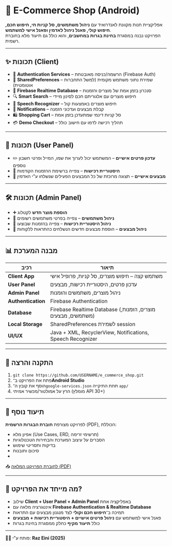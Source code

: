 # 🛒 E-Commerce Shop (Android)

אפליקציית חנות מקוונת לאנדרואיד עם **ניהול משתמשים, סל קניות חי, חיפוש חכם, חיפוש קולי, פאנל ניהול לאדמין ופאנל אישי למשתמש**.  
הפרויקט נבנה במסגרת **בחינת בגרות במחשבים**, והוא כולל גם תיעוד מלא בחוברת רשמית.

---

## ✨ תכונות (Client)
- 🔐 **Authentication Services** – הרשמה/כניסה מאובטחת (Firebase Auth)  
- 💾 **SharedPreferences** – שמירת נתוני משתמש מקומית (למשל התחברות אוטומטית)  
- 🔄 **Firebase Realtime Database** – סנכרון בזמן אמת של מוצרים והזמנות  
- 🔍 **Smart Search** – חיפוש מוצרים עם אלגוריתם חכם לסינון מיידי  
- 🎤 **Speech Recognizer** – חיפוש מוצרים באמצעות קול  
- 🔔 **Notifications** – קבלת מבצעים ועדכוני הזמנה  
- 🛍️ **Shopping Cart** – סל קניות דינמי שמתעדכן בזמן אמת  
- 💳 **Demo Checkout** – תהליך רכישה לדמו עם חישוב כולל  

---

## 👤 תכונות (User Panel)
- ✏️ **עדכון פרטים אישיים** – המשתמש יכול לערוך את שמו, המייל ופרטי חשבון נוספים  
- 📜 **היסטוריית רכישות** – צפייה ברשימת ההזמנות הקודמות  
- 🎉 **מבצעים אישיים** – תצוגה מרוכזת של כל המבצעים הפעילים שנשלחו ע"י האדמין  

---

## 🛠️ תכונות (Admin Panel)
- ➕ **הוספת מוצר חדש** לקטלוג  
- 👥 **ניהול משתמשים** – צפייה בפרטי משתמשים רשומים  
- 📜 **ניהול היסטוריית רכישות** – צפייה בהזמנות שבוצעו  
- 🎉 **ניהול מבצעים** – הוספת מבצעים חדשים הנשלחים כהתראות ללקוחות  

---

## 📊 מבנה המערכת

| רכיב | תיאור |
|------|--------|
| **Client App** | משתמש קצה – חיפוש מוצרים, סל קניות, פרופיל אישי |
| **User Panel** | עדכון פרטים, היסטוריית רכישות, מבצעים |
| **Admin Panel** | ניהול מוצרים, משתמשים והזמנות |
| **Authentication** | Firebase Authentication |
| **Database** | Firebase Realtime Database (מוצרים, הזמנות, משתמשים, מבצעים) |
| **Local Storage** | SharedPreferences לשמירת session |
| **UI/UX** | Java + XML, RecyclerView, Notifications, Speech Recognizer |

---

## 🚀 התקנה והרצה
1. `git clone https://github.com/USERNAME/e_commerce_shop.git`  
2. פתח את הפרויקט ב־**Android Studio**  
3. הוסף את קובץ ה־`google-services.json` תחת התיקייה `app/`  
4. הרץ על אמולטור/מכשיר אמיתי (מומלץ API 30+)  

---

## 📑 תיעוד נוסף
לפרויקט מצורפת **חוברת הבגרות הרשמית** (PDF), הכוללת:
- אפיון מלא (Use Cases, ERD, תרשימי זרימה)  
- הסברים על עיצוב המערכת והבחירות הטכנולוגיות  
- בדיקות ותסריטי שימוש  
- סיכום ותובנות
- 

📥 [לחוברת הפרויקט המלאה (PDF)](./docs/Raz_Eini_25.pdf)

---
## 🧩 מה מייחד את הפרויקט?
- שילוב **Client + User Panel + Admin Panel** באפליקציה אחת  
- אינטגרציה מלאה עם **Firebase Authentication & Realtime Database**  
- תמיכה ב־**חיפוש חכם וקולי** לצד מנגנון מבצעים עם התראות  
- פאנל אישי למשתמש עם **ניהול פרטים אישיים + היסטוריית רכישות + מבצעים**  
- כולל **תיעוד מקיף** כחלק ממסגרת בחינת בגרות  

---

👨‍💻 פותח ע"י: **Raz Eini (2025)**
